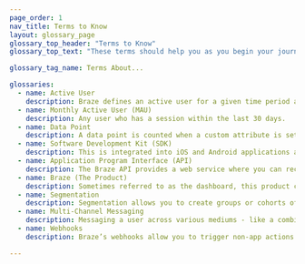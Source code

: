 ```yaml
---
page_order: 1
nav_title: Terms to Know
layout: glossary_page
glossary_top_header: "Terms to Know"
glossary_top_text: "These terms should help you as you begin your journey to better customer and user bonds with Braze! Give this a read before you begin your onboarding."

glossary_tag_name: Terms About...

glossaries:
  - name: Active User
    description: Braze defines an active user for a given time period as any users who has a session in that time period.
  - name: Monthly Active User (MAU)
    description: Any user who has a session within the last 30 days.
  - name: Data Point
    description: A data point is counted when a custom attribute is set or updated (even if you’re updating it with the same value), a custom event or purchase event is logged, any standard data (e.g. email, first_name, last_name, country, home_city etc) is logged, when a session starts, and when a session ends.
  - name: Software Development Kit (SDK)
    description: This is integrated into iOS and Android applications and provides powerful marketing, customer support and analytics tools.
  - name: Application Program Interface (API)
    description: The Braze API provides a web service where you can record actions taken by your users directly via HTTP, rather than through the mobile SDKs. This allows you to, for example, pass user data to Braze that is not tracked within your app or website.
  - name: Braze (The Product)
    description: Sometimes referred to as the dashboard, this product controls all of the data and interactions at the heart of the Braze platform. Braze Customers use it to manage notifications, setup targeted messaging campaigns, and view analytics or feedback. Developers use it to manage settings for integrating apps, such as API keys and push notification credentials.
  - name: Segmentation
    description: Segmentation allows you to create groups or cohorts of users based on powerful filters of their in-app behavior, demographic data, social data, etc.
  - name: Multi-Channel Messaging
    description: Messaging a user across various mediums - like a combination of email, web push, and mobile push notifications. Messaging channels are best used in concert and with regularity to re-engage lost users, retain active users, and energize your brand ambassadors.
  - name: Webhooks
    description: Braze’s webhooks allow you to trigger non-app actions such as SMS text message delivery. You can use webhooks to provide other systems and applications with real-time information. The flexibility of this feature allows you to send information to any endpoint.

---
```

